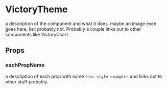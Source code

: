 # VictoryTheme

a description of the component and what it does. maybe an image even goes here, but probably not. Probably a couple links out to other components like VictoryChart

## Props

### eachPropName

a description of each prop with some `this style examples` and links out to other stuff probably.
